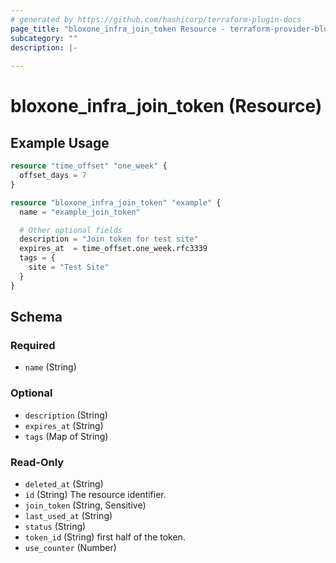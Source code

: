 ```yaml
---
# generated by https://github.com/hashicorp/terraform-plugin-docs
page_title: "bloxone_infra_join_token Resource - terraform-provider-bloxone"
subcategory: ""
description: |-
  
---
```


# bloxone_infra_join_token (Resource)



## Example Usage

```terraform
resource "time_offset" "one_week" {
  offset_days = 7
}

resource "bloxone_infra_join_token" "example" {
  name = "example_join_token"

  # Other optional fields
  description = "Join token for test site"
  expires_at  = time_offset.one_week.rfc3339
  tags = {
    site = "Test Site"
  }
}
```

<!-- schema generated by tfplugindocs -->
## Schema

### Required

- `name` (String)

### Optional

- `description` (String)
- `expires_at` (String)
- `tags` (Map of String)

### Read-Only

- `deleted_at` (String)
- `id` (String) The resource identifier.
- `join_token` (String, Sensitive)
- `last_used_at` (String)
- `status` (String)
- `token_id` (String) first half of the token.
- `use_counter` (Number)
